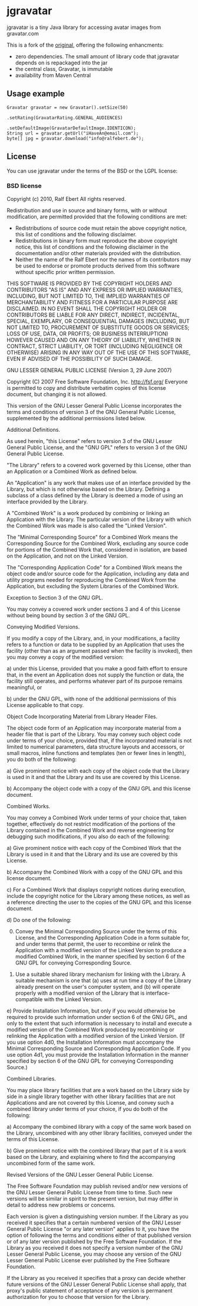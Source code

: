 # jgravatar

jgravatar is a tiny Java library for accessing avatar images from gravatar.com

This is a fork of the [original](https://github.com/ralfebert/jgravatar), offering the following enhancments:
  - zero dependencies. The small amount of library code that jgravatar depends on is repackaged into the jar
  - the central class, Gravatar, is immutable
  - availability from Maven Central


## Usage example

	Gravatar gravatar = new Gravatar().setSize(50)
	                                  .setRating(GravatarRating.GENERAL_AUDIENCES)
	                                  .setDefaultImage(GravatarDefaultImage.IDENTICON);
	String url = gravatar.getUrl("iHaveAn@email.com");
	byte[] jpg = gravatar.download("info@ralfebert.de");

## License

You can use jgravatar under the terms of the BSD or the LGPL license:

### BSD license

Copyright (c) 2010, Ralf Ebert
All rights reserved.

Redistribution and use in source and binary forms, with or without modification, are permitted provided that the following conditions are met:

* Redistributions of source code must retain the above copyright notice, this list of conditions and the following disclaimer.
* Redistributions in binary form must reproduce the above copyright notice, this list of conditions and the following disclaimer in the documentation and/or other materials provided with the distribution.
* Neither the name of the Ralf Ebert nor the names of its contributors may be used to endorse or promote products derived from this software without specific prior written permission.

THIS SOFTWARE IS PROVIDED BY THE COPYRIGHT HOLDERS AND CONTRIBUTORS "AS IS" AND ANY EXPRESS OR IMPLIED WARRANTIES, INCLUDING, BUT NOT LIMITED TO, THE IMPLIED WARRANTIES OF MERCHANTABILITY AND FITNESS FOR A PARTICULAR PURPOSE ARE DISCLAIMED. IN NO EVENT SHALL THE COPYRIGHT HOLDER OR CONTRIBUTORS BE LIABLE FOR ANY DIRECT, INDIRECT, INCIDENTAL, SPECIAL, EXEMPLARY, OR CONSEQUENTIAL DAMAGES (INCLUDING, BUT NOT LIMITED TO, PROCUREMENT OF SUBSTITUTE GOODS OR SERVICES; LOSS OF USE, DATA, OR PROFITS; OR BUSINESS INTERRUPTION) HOWEVER CAUSED AND ON ANY THEORY OF LIABILITY, WHETHER IN CONTRACT, STRICT LIABILITY, OR TORT (INCLUDING NEGLIGENCE OR OTHERWISE) ARISING IN ANY WAY OUT OF THE USE OF THIS SOFTWARE, EVEN IF ADVISED OF THE POSSIBILITY OF SUCH DAMAGE.

GNU LESSER GENERAL PUBLIC LICENSE (Version 3, 29 June 2007)

Copyright (C) 2007 Free Software Foundation, Inc. http://fsf.org/ Everyone is permitted to copy and distribute verbatim copies of this license document, but changing it is not allowed.

This version of the GNU Lesser General Public License incorporates the terms and conditions of version 3 of the GNU General Public License, supplemented by the additional permissions listed below.

Additional Definitions.

As used herein, "this License" refers to version 3 of the GNU Lesser General Public License, and the "GNU GPL" refers to version 3 of the GNU General Public License.

"The Library" refers to a covered work governed by this License, other than an Application or a Combined Work as defined below.

An "Application" is any work that makes use of an interface provided by the Library, but which is not otherwise based on the Library. Defining a subclass of a class defined by the Library is deemed a mode of using an interface provided by the Library.

A "Combined Work" is a work produced by combining or linking an Application with the Library. The particular version of the Library with which the Combined Work was made is also called the "Linked Version".

The "Minimal Corresponding Source" for a Combined Work means the Corresponding Source for the Combined Work, excluding any source code for portions of the Combined Work that, considered in isolation, are based on the Application, and not on the Linked Version.

The "Corresponding Application Code" for a Combined Work means the object code and/or source code for the Application, including any data and utility programs needed for reproducing the Combined Work from the Application, but excluding the System Libraries of the Combined Work.

Exception to Section 3 of the GNU GPL.

You may convey a covered work under sections 3 and 4 of this License without being bound by section 3 of the GNU GPL.

Conveying Modified Versions.

If you modify a copy of the Library, and, in your modifications, a facility refers to a function or data to be supplied by an Application that uses the facility (other than as an argument passed when the facility is invoked), then you may convey a copy of the modified version:

a) under this License, provided that you make a good faith effort to ensure that, in the event an Application does not supply the function or data, the facility still operates, and performs whatever part of its purpose remains meaningful, or

b) under the GNU GPL, with none of the additional permissions of this License applicable to that copy.

Object Code Incorporating Material from Library Header Files.

The object code form of an Application may incorporate material from a header file that is part of the Library. You may convey such object code under terms of your choice, provided that, if the incorporated material is not limited to numerical parameters, data structure layouts and accessors, or small macros, inline functions and templates (ten or fewer lines in length), you do both of the following:

a) Give prominent notice with each copy of the object code that the Library is used in it and that the Library and its use are covered by this License.

b) Accompany the object code with a copy of the GNU GPL and this license document.

Combined Works.

You may convey a Combined Work under terms of your choice that, taken together, effectively do not restrict modification of the portions of the Library contained in the Combined Work and reverse engineering for debugging such modifications, if you also do each of the following:

a) Give prominent notice with each copy of the Combined Work that the Library is used in it and that the Library and its use are covered by this License.

b) Accompany the Combined Work with a copy of the GNU GPL and this license document.

c) For a Combined Work that displays copyright notices during execution, include the copyright notice for the Library among these notices, as well as a reference directing the user to the copies of the GNU GPL and this license document.

d) Do one of the following:

0) Convey the Minimal Corresponding Source under the terms of this License, and the Corresponding Application Code in a form suitable for, and under terms that permit, the user to recombine or relink the Application with a modified version of the Linked Version to produce a modified Combined Work, in the manner specified by section 6 of the GNU GPL for conveying Corresponding Source.

1) Use a suitable shared library mechanism for linking with the Library. A suitable mechanism is one that (a) uses at run time a copy of the Library already present on the user's computer system, and (b) will operate properly with a modified version of the Library that is interface-compatible with the Linked Version.

e) Provide Installation Information, but only if you would otherwise be required to provide such information under section 6 of the GNU GPL, and only to the extent that such information is necessary to install and execute a modified version of the Combined Work produced by recombining or relinking the Application with a modified version of the Linked Version. (If you use option 4d0, the Installation Information must accompany the Minimal Corresponding Source and Corresponding Application Code. If you use option 4d1, you must provide the Installation Information in the manner specified by section 6 of the GNU GPL for conveying Corresponding Source.)

Combined Libraries.

You may place library facilities that are a work based on the Library side by side in a single library together with other library facilities that are not Applications and are not covered by this License, and convey such a combined library under terms of your choice, if you do both of the following:

a) Accompany the combined library with a copy of the same work based on the Library, uncombined with any other library facilities, conveyed under the terms of this License.

b) Give prominent notice with the combined library that part of it is a work based on the Library, and explaining where to find the accompanying uncombined form of the same work.

Revised Versions of the GNU Lesser General Public License.

The Free Software Foundation may publish revised and/or new versions of the GNU Lesser General Public License from time to time. Such new versions will be similar in spirit to the present version, but may differ in detail to address new problems or concerns.

Each version is given a distinguishing version number. If the Library as you received it specifies that a certain numbered version of the GNU Lesser General Public License "or any later version" applies to it, you have the option of following the terms and conditions either of that published version or of any later version published by the Free Software Foundation. If the Library as you received it does not specify a version number of the GNU Lesser General Public License, you may choose any version of the GNU Lesser General Public License ever published by the Free Software Foundation.

If the Library as you received it specifies that a proxy can decide whether future versions of the GNU Lesser General Public License shall apply, that proxy's public statement of acceptance of any version is permanent authorization for you to choose that version for the Library.

